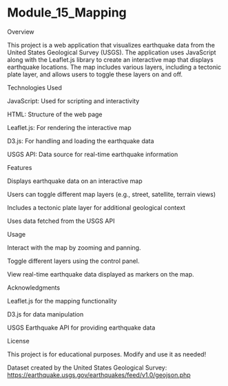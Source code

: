 # Module_15_Mapping

Overview

This project is a web application that visualizes earthquake data from the United States Geological Survey (USGS). The application uses JavaScript along with the Leaflet.js library to create an interactive map that displays earthquake locations. The map includes various layers, including a tectonic plate layer, and allows users to toggle these layers on and off.

Technologies Used

  JavaScript: Used for scripting and interactivity
  
  HTML: Structure of the web page
  
  Leaflet.js: For rendering the interactive map
  
  D3.js: For handling and loading the earthquake data
  
  USGS API: Data source for real-time earthquake information

Features

  Displays earthquake data on an interactive map
  
  Users can toggle different map layers (e.g., street, satellite, terrain views)
  
  Includes a tectonic plate layer for additional geological context
  
  Uses data fetched from the USGS API

Usage

  Interact with the map by zooming and panning.
  
  Toggle different layers using the control panel.
  
  View real-time earthquake data displayed as markers on the map.

Acknowledgments

  Leaflet.js for the mapping functionality
  
  D3.js for data manipulation
  
  USGS Earthquake API for providing earthquake data

License

  This project is for educational purposes. Modify and use it as needed!
  
  Dataset created by the United States Geological Survey: https://earthquake.usgs.gov/earthquakes/feed/v1.0/geojson.php
